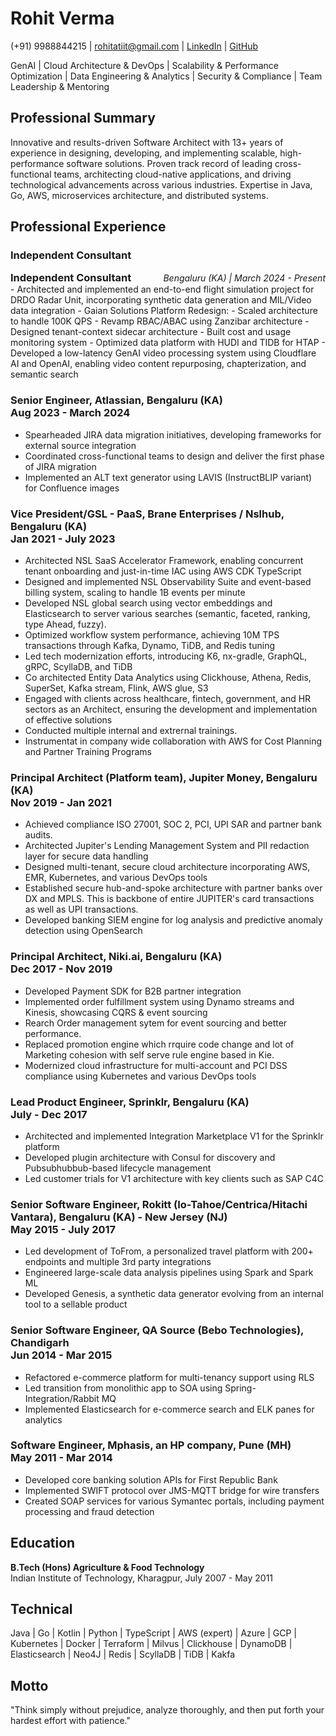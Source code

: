 # Rohit Verma
(+91) 9988844215 | rohitatiit@gmail.com | [LinkedIn](https://www.linkedin.com/in/rohit-verma-24084718) | [GitHub](https://github.com/rverma-dev)

GenAI | Cloud Architecture & DevOps | Scalability & Performance Optimization | Data Engineering & Analytics | Security & Compliance | Team Leadership & Mentoring

## Professional Summary
Innovative and results-driven Software Architect with 13+ years of experience in designing, developing, and implementing scalable, high-performance software solutions. Proven track record of leading cross-functional teams, architecting cloud-native applications, and driving technological advancements across various industries. Expertise in Java, Go, AWS, microservices architecture, and distributed systems.

## Professional Experience

### Independent Consultant 
<div style="display: flex; justify-content: space-between; align-items: baseline;">
  <strong style="font-size: 1.17em;">Independent Consultant</strong>
  <em>Bengaluru (KA) | March 2024 - Present</em>
</div>
- Architected and implemented an end-to-end flight simulation project for DRDO Radar Unit, incorporating synthetic data generation and MIL/Video data integration
- Gaian Solutions Platform Redesign:
    - Scaled architecture to handle 100K QPS
    - Revamp RBAC/ABAC using Zanzibar architecture
    - Designed tenant-context sidecar architecture
    - Built cost and usage monitoring system
    - Optimized data platform with HUDI and TIDB for HTAP
- Developed a low-latency GenAI video processing system using Cloudflare AI and OpenAI, enabling video content repurposing, chapterization, and semantic search

### Senior Engineer, Atlassian, Bengaluru (KA) <br /> Aug 2023 - March 2024
- Spearheaded JIRA data migration initiatives, developing frameworks for external source integration
- Coordinated cross-functional teams to design and deliver the first phase of JIRA migration
- Implemented an ALT text generator using LAVIS (InstructBLIP variant) for Confluence images

### Vice President/GSL - PaaS, Brane Enterprises / Nslhub, Bengaluru (KA) <br /> Jan 2021 - July 2023
- Architected NSL SaaS Accelerator Framework, enabling concurrent tenant onboarding and just-in-time IAC using AWS CDK TypeScript
- Designed and implemented NSL Observability Suite and event-based billing system, scaling to handle 1B events per minute 
- Developed NSL global search using vector embeddings and Elasticsearch to server various searches (semantic, faceted, ranking, type Ahead, fuzzy).
- Optimized workflow system performance, achieving 10M TPS transactions through Kafka, Dynamo, TiDB, and Redis tuning
- Led tech modernization efforts, introducing K6, nx-gradle, GraphQL, gRPC, ScyllaDB, and TiDB
- Co architected Entity Data Analytics using Clickhouse, Athena, Redis, SuperSet, Kafka stream, Flink, AWS glue, S3
- Engaged with clients across healthcare, fintech, government, and HR sectors as an Architect, ensuring the development and implementation of effective solutions
- Conducted multiple internal and extrernal trainings.
- Instrumentat in company wide collaboration with AWS for Cost Planning and Partner Training Programs


### Principal Architect (Platform team), Jupiter Money, Bengaluru (KA)  <br /> Nov 2019 - Jan 2021
- Achieved compliance ISO 27001, SOC 2, PCI, UPI SAR and partner bank audits.
- Architected Jupiter's Lending Management System and PII redaction layer for secure data handling
- Designed multi-tenant, secure cloud architecture incorporating AWS, EMR, Kubernetes, and various DevOps tools
- Established secure hub-and-spoke architecture with partner banks over DX and MPLS. This is backbone of entire JUPITER's card transactions as well as UPI transactions.
- Developed banking SIEM engine for log analysis and predictive anomaly detection using OpenSearch

### Principal Architect, Niki.ai, Bengaluru (KA)  <br /> Dec 2017 - Nov 2019
- Developed Payment SDK for B2B partner integration 
- Implemented order fulfillment system using Dynamo streams and Kinesis, showcasing CQRS & event sourcing
- Rearch Order management sytem for event sourcing and better performance.
- Replaced promotion engine which rrquire code change and lot of Marketing cohesion with self serve rule engine based in Kie.
- Modernized cloud infrastructure for multi-account and PCI DSS compliance using Kubernetes and various DevOps tools

### Lead Product Engineer, Sprinklr, Bengaluru (KA)  <br /> July - Dec 2017
- Architected and implemented Integration Marketplace V1 for the Sprinklr platform
- Developed plugin architecture with Consul for discovery and Pubsubhubbub-based lifecycle management
- Led customer trials for V1 architecture with key clients such as SAP C4C

### Senior Software Engineer, Rokitt (Io-Tahoe/Centrica/Hitachi Vantara), Bengaluru (KA) - New Jersey (NJ)  <br /> May 2015 - July 2017
- Led development of ToFrom, a personalized travel platform with 200+ endpoints and multiple 3rd party integrations
- Engineered large-scale data analysis pipelines using Spark and Spark ML
- Developed Genesis, a synthetic data generator evolving from an internal tool to a sellable product

### Senior Software Engineer, QA Source (Bebo Technologies), Chandigarh  <br /> Jun 2014 - Mar 2015
- Refactored e-commerce platform for multi-tenancy support using RLS
- Led transition from monolithic app to SOA using Spring-Integration/Rabbit MQ
- Implemented Elasticsearch for e-commerce search and ELK panes for analytics

### Software Engineer, Mphasis, an HP company, Pune (MH)  <br /> May 2011 - Mar 2014
- Developed core banking solution APIs for First Republic Bank
- Implemented SWIFT protocol over JMS-MQTT bridge for wire transfers
- Created SOAP services for various Symantec portals, including payment processing and fraud detection

## Education
**B.Tech (Hons) Agriculture & Food Technology**  
Indian Institute of Technology, Kharagpur, July 2007 - May 2011

## Technical 
Java | Go | Kotlin | Python | TypeScript | AWS (expert) | Azure | GCP | Kubernetes | Docker | Terraform | Milvus | Clickhouse | DynamoDB | Elasticsearch | Neo4J | Redis | ScyllaDB | TiDB | Kakfa

## Motto
"Think simply without prejudice, analyze thoroughly, and then put forth your hardest effort with patience."
